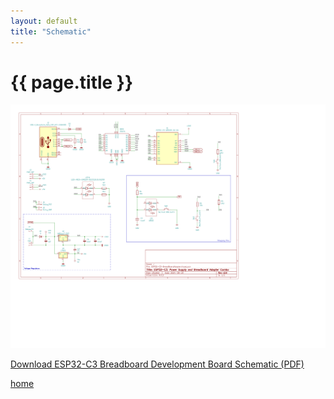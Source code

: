 ```yaml
---
layout: default
title: "Schematic"
---
```


{{ page.title }}
================

<img src="assets/ESP32-C3_Schematic.png"/>

<a href="assets/ESP32C3_Breadboard-Adapter_Schematic.pdf">Download ESP32-C3 Breadboard Development Board Schematic (PDF)</a>

[home](index.md)